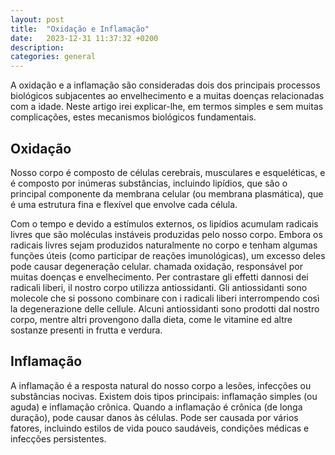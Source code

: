 ```yaml
---
layout: post
title:  "Oxidação e Inflamação"
date:   2023-12-31 11:37:32 +0200
description: 
categories: general
---
```

A oxidação e a inflamação são consideradas dois dos principais processos biológicos subjacentes ao envelhecimento e a 
muitas doenças relacionadas com a idade. Neste artigo irei explicar-lhe, em termos simples e sem muitas complicações, 
estes mecanismos biológicos fundamentais.

## Oxidação
Nosso corpo é composto de células cerebrais, musculares e esqueléticas, e é composto por inúmeras substâncias, incluindo 
lipídios, que são o principal componente da membrana celular (ou membrana plasmática), que é uma estrutura fina e flexível 
que envolve cada célula.

Com o tempo e devido a estímulos externos, os lipídios acumulam radicais livres que são moléculas instáveis 
produzidas pelo nosso corpo.
Embora os radicais livres sejam produzidos naturalmente no corpo e tenham algumas funções úteis (como participar de
reações imunológicas), um excesso deles pode causar degeneração celular. chamada oxidação, responsável por muitas 
doenças e envelhecimento.
Per contrastare gli effetti dannosi dei radicali liberi, il nostro corpo utilizza antiossidanti. Gli antiossidanti sono 
molecole che si possono combinare con i radicali liberi interrompendo così la degenerazione delle cellule.
Alcuni antiossidanti sono prodotti dal nostro corpo, mentre altri provengono dalla dieta, come le vitamine ed altre 
sostanze presenti in frutta e verdura.


## Inflamação
A inflamação é a resposta natural do nosso corpo a lesões, infecções ou substâncias nocivas. 
Existem dois tipos principais: inflamação simples (ou aguda) e inflamação crônica.  Quando a inflamação é crônica 
(de longa duração), pode causar danos às células.
Pode ser causada por vários fatores, incluindo estilos de vida pouco saudáveis, condições médicas e infecções persistentes.